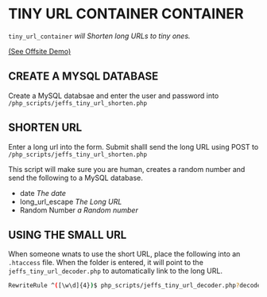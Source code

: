# TINY URL CONTAINER CONTAINER

`tiny_url_container` _will Shorten long URLs to tiny ones._

[(See Offsite Demo)](http://www.jeffryadecola.com/my-php-containers/index.php?container_name=jeffs_tiny_url_container)

## CREATE A MYSQL DATABASE

Create a MySQL databsae and enter the user and password into
`/php_scripts/jeffs_tiny_url_shorten.php`

## SHORTEN URL

Enter a long url into the form. Submit shalll send
the long URL using POST to `/php_scripts/jeffs_tiny_url_shorten.php`

This script will make sure you are human, creates a random number
and send the following to a MySQL database.

* date _The date_
* long_url_escape _The Long URL_
* Random Number _a Random number_

## USING THE SMALL URL

When someone wnats to use the short URL, place the following into
an `.htaccess` file.  When the folder is entered, it will point to the
`jeffs_tiny_url_decoder.php` to automatically link to the long URL.

```bash
RewriteRule ^([\w\d]{4})$ php_scripts/jeffs_tiny_url_decoder.php?decode=$1 [L]
```